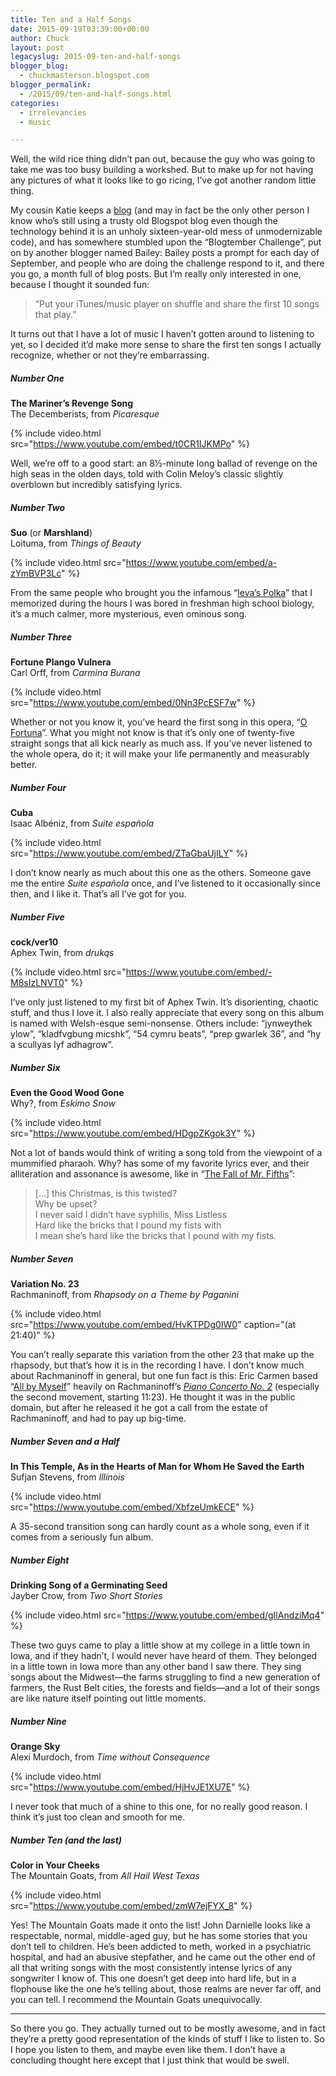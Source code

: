 ```yaml
---
title: Ten and a Half Songs
date: 2015-09-19T03:39:00+00:00
author: Chuck
layout: post
legacyslug: 2015-09-ten-and-half-songs
blogger_blog:
  - chuckmasterson.blogspot.com
blogger_permalink:
  - /2015/09/ten-and-half-songs.html
categories:
  - irrelevancies
  - music

---
```


Well, the wild rice thing didn’t pan out, because the guy who was going to take
me was too busy building a workshed. But to make up for not having any pictures
of what it looks like to go ricing, I’ve got another random little thing.

My cousin Katie keeps a [blog](http://www.alwayskatie.com/) (and may in fact be
the only other person I know who’s still using a trusty old Blogspot blog even
though the technology behind it is an unholy sixteen-year-old mess of
unmodernizable code), and has somewhere stumbled upon the “Blogtember
Challenge”, put on by another blogger named Bailey: Bailey posts a prompt for
each day of September, and people who are doing the challenge respond to it,
and there you go, a month full of blog posts. But I’m really only interested in
one, because I thought it sounded fun: 

> “Put your iTunes/music player on shuffle and share the first 10 songs that
> play.”

It turns out that I have a lot of music I haven’t gotten around to
listening to yet, so I decided it’d make more sense to share the first ten
songs I actually recognize, whether or not they’re embarrassing.

##### Number One

**The Mariner’s Revenge Song**    
The Decemberists, from *Picaresque*

{% include video.html src="https://www.youtube.com/embed/t0CR1IJKMPo" %}

Well, we’re off to a good start: an 8½-minute long ballad of revenge on the
high seas in the olden days, told with Colin Meloy’s classic slightly overblown
but incredibly satisfying lyrics.

##### Number Two

**Suo** (or **Marshland**)  
Loituma, from *Things of Beauty*

{% include video.html src="https://www.youtube.com/embed/a-zYmBVP3Lc" %}

From the same people who brought you the infamous “[Ieva’s
Polka](http://www.youtube.com/watch?v=4om1rQKPijI)” that I memorized during the
hours I was bored in freshman high school biology, it’s a much calmer, more
mysterious, even ominous song.

##### Number Three

**Fortune Plango Vulnera**  
Carl Orff, from *Carmina Burana*

{% include video.html src="https://www.youtube.com/embed/0Nn3PcESF7w" %}

Whether or not you know it, you’ve heard the first song in this opera, “[O
Fortuna](https://www.youtube.com/watch?v=BNWpZ-Y_KvU)”. What you might not know
is that it’s only one of twenty-five straight songs that all kick nearly as
much ass. If you’ve never listened to the whole opera, do it; it will make your
life permanently and measurably better.

##### Number Four

**Cuba**  
Isaac Albéniz, from *Suite española*

{% include video.html src="https://www.youtube.com/embed/ZTaGbaUjILY" %}

I don’t know nearly as much about this one as the others. Someone gave me the
entire *Suite española* once, and I’ve listened to it occasionally since
then, and I like it. That’s all I’ve got for you.

##### Number Five

**cock/ver10**  
Aphex Twin, from *drukqs*

{% include video.html src="https://www.youtube.com/embed/-M8sIzLNVT0" %}

I’ve only just listened to my first bit of Aphex Twin. It’s disorienting,
chaotic stuff, and thus I love it. I also really appreciate that every song on
this album is named with Welsh-esque semi-nonsense. Others include: “jynweythek
ylow”, “kladfvgbung micshk”, “54 cymru beats”, “prep gwarlek 36”, and “hy a
scullyas lyf adhagrow”.

##### Number Six

**Even the Good Wood Gone**  
Why?, from *Eskimo Snow*

{% include video.html src="https://www.youtube.com/embed/HDgpZKgok3Y" %}

Not a lot of bands would think of writing a song told from the viewpoint of a
mummified pharaoh. Why? has some of my favorite lyrics ever, and their
alliteration and assonance is awesome, like in “[The Fall of Mr.
Fifths](http://www.youtube.com/watch?v=zx_BfRa3Vko)”:

> […] this Christmas, is this twisted?  
> Why be upset?  
> I never said I didn’t have syphilis, Miss Listless  
> Hard like the bricks that I pound my fists with  
> I mean she’s hard like the bricks that I pound with my fists.

##### Number Seven

**Variation No. 23**  
Rachmaninoff, from *Rhapsody on a Theme by Paganini* 

{% include video.html src="https://www.youtube.com/embed/HvKTPDg0IW0"
caption="(at 21:40)" %}

You can’t really separate this variation from the other 23 that make up the
rhapsody, but that’s how it is in the recording I have. I don’t know much about
Rachmaninoff in general, but one fun fact is this: Eric Carmen based “[All by
Myself](https://www.youtube.com/watch?v=D3j_fdSpkmE)” heavily on Rachmaninoff’s
*<a href="https://www.youtube.com/watch?v=rEGOihjqO9w">Piano Concerto No.
2</a>* (especially the second movement, starting 11:23). He thought it was in
the public domain, but after he released it he got a call from the estate of
Rachmaninoff, and had to pay up big-time.

##### Number Seven and a Half

**In This Temple, As in the Hearts of Man for Whom He Saved the Earth**  
Sufjan Stevens, from *Illinois*

{% include video.html src="https://www.youtube.com/embed/XbfzeUmkECE" %}

A 35-second transition song can hardly count as a whole song, even if it comes
from a seriously fun album.

##### Number Eight

**Drinking Song of a Germinating Seed**  
Jayber Crow, from *Two Short Stories*

{% include video.html src="https://www.youtube.com/embed/gIlAndziMq4" %}

These two guys came to play a little show at my college in a little town in
Iowa, and if they hadn’t, I would never have heard of them. They belonged in a
little town in Iowa more than any other band I saw there. They sing songs about
the Midwest—the farms struggling to find a new generation of farmers, the Rust
Belt cities, the forests and fields—and a lot of their songs are like nature
itself pointing out little moments.

##### Number Nine

**Orange Sky**  
Alexi Murdoch, from *Time without Consequence*

{% include video.html src="https://www.youtube.com/embed/HjHvJE1XU7E" %}

I never took that much of a shine to this one, for no really good reason. I
think it’s just too clean and smooth for me.

##### Number Ten (and the last)

**Color in Your Cheeks**  
The Mountain Goats, from *All Hail West Texas*

{% include video.html src="https://www.youtube.com/embed/zmW7ejFYX_8" %}

Yes! The Mountain Goats made it onto the list! John Darnielle looks like a
respectable, normal, middle-aged guy, but he has some stories that you don’t
tell to children. He’s been addicted to meth, worked in a psychiatric hospital,
and had an abusive stepfather, and he came out the other end of all that
writing songs with the most consistently intense lyrics of any songwriter I
know of. This one doesn’t get deep into hard life, but in a flophouse like the
one he’s telling about, those realms are never far off, and you can tell. I
recommend the Mountain Goats unequivocally.

* * *

So there you go. They actually turned out to be mostly awesome, and in fact
they’re a pretty good representation of the kinds of stuff I like to listen to.
So I hope you listen to them, and maybe even like them. I don’t have a
concluding thought here except that I just think that would be swell.


